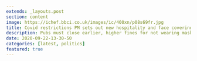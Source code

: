 ```yaml
---
extends: _layouts.post
section: content
image: https://ichef.bbci.co.uk/images/ic/400xn/p08s69fr.jpg 
title: Covid restrictions PM sets out new hospitality and face covering rules 
description: Pubs must close earlier, higher fines for not wearing masks, and weddings will again be restricted. 
date: 2020-09-22-13-30-50 
categories: [latest, politics] 
featured: true 
--- 
```

